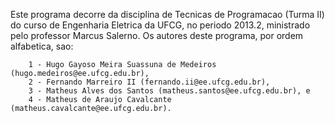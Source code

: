 Este programa decorre da disciplina de Tecnicas de Programacao (Turma II) do curso de Engenharia Eletrica da UFCG, no periodo 2013.2, ministrado pelo professor Marcus Salerno.
Os autores deste programa, por ordem alfabetica, sao:

        1 - Hugo Gayoso Meira Suassuna de Medeiros (hugo.medeiros@ee.ufcg.edu.br),
        2 - Fernando Marreiro II (fernando.ii@ee.ufcg.edu.br),
        3 - Matheus Alves dos Santos (matheus.santos@ee.ufcg.edu.br), e
        4 - Matheus de Araujo Cavalcante (matheus.cavalcante@ee.ufcg.edu.br).
